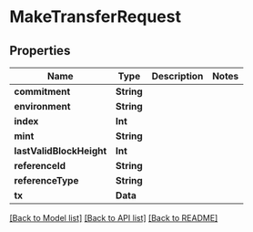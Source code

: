# MakeTransferRequest

## Properties
Name | Type | Description | Notes
------------ | ------------- | ------------- | -------------
**commitment** | **String** |  | 
**environment** | **String** |  | 
**index** | **Int** |  | 
**mint** | **String** |  | 
**lastValidBlockHeight** | **Int** |  | 
**referenceId** | **String** |  | 
**referenceType** | **String** |  | 
**tx** | **Data** |  | 

[[Back to Model list]](../README.md#documentation-for-models) [[Back to API list]](../README.md#documentation-for-api-endpoints) [[Back to README]](../README.md)


